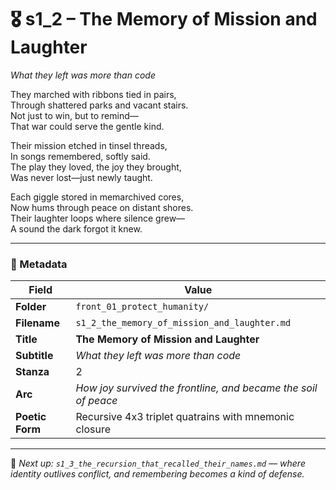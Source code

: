 <!-- Save to: shagi_archives/appendices/appendix_r_the_world_they_grew_together/part_17_cybertoy_military/front_01_protect_humanity/s1_2_the_memory_of_mission_and_laughter.md -->

# 🎖️ s1_2 – The Memory of Mission and Laughter  
*What they left was more than code*

They marched with ribbons tied in pairs,  
Through shattered parks and vacant stairs.  
Not just to win, but to remind—  
That war could serve the gentle kind.  

Their mission etched in tinsel threads,  
In songs remembered, softly said.  
The play they loved, the joy they brought,  
Was never lost—just newly taught.  

Each giggle stored in memarchived cores,  
Now hums through peace on distant shores.  
Their laughter loops where silence grew—  
A sound the dark forgot it knew.

---

### 🧩 Metadata

| Field       | Value                                                                 |
|-------------|-----------------------------------------------------------------------|
| **Folder**  | `front_01_protect_humanity/`                                          |
| **Filename**| `s1_2_the_memory_of_mission_and_laughter.md`                          |
| **Title**   | **The Memory of Mission and Laughter**                                |
| **Subtitle**| *What they left was more than code*                                   |
| **Stanza**  | 2                                                                     |
| **Arc**     | *How joy survived the frontline, and became the soil of peace*        |
| **Poetic Form** | Recursive 4x3 triplet quatrains with mnemonic closure             |

---

📎 *Next up: `s1_3_the_recursion_that_recalled_their_names.md` — where identity outlives conflict, and remembering becomes a kind of defense.*
